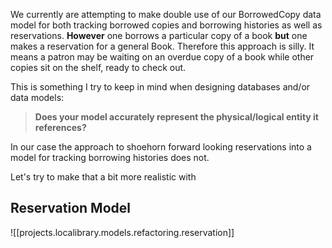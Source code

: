 
We currently are attempting to make double use of our BorrowedCopy data model for both tracking borrowed copies and borrowing histories as well as reservations.  **However** one borrows a particular copy of a book **but** one makes a reservation for a general Book.  Therefore this approach is silly.  It means a patron may be waiting on an overdue copy of a book while other copies sit on the shelf, ready to check out.

This is something I try to keep in mind when designing databases and/or data models:  
> **Does your model accurately represent the physical/logical entity it references?**

In our case the approach to shoehorn forward looking reservations into a model for tracking borrowing histories does not. 

Let's try to make that a bit more realistic with

## Reservation Model
![[projects.localibrary.models.refactoring.reservation]]
